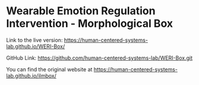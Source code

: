# Wearable Emotion Regulation Intervention - Morphological Box

Link to the live version: https://human-centered-systems-lab.github.io/WERI-Box/

GitHub Link: https://github.com/human-centered-systems-lab/WERI-Box.git

You can find the original website at https://human-centered-systems-lab.github.io/ilmbox/

